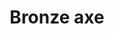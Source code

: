 ---
layout: item
title: Bronze axe
item-id: 1351
datatable: true
id: 1351
name: "Bronze axe"
monsters:
  - id: 655
    name: "Goblin"
    combat_level: 5
    wiki_url: "https://oldschool.runescape.wiki/w/Goblin#Level_5"
    drops:
      - quantity: "1"
        rarity: 0.0234375
    image: "https://oldschool.runescape.wiki/images/d/d2/Goblin.png?21289"
  - id: 2485
    name: "Goblin"
    combat_level: 13
    wiki_url: "https://oldschool.runescape.wiki/w/Goblin#Level_13"
    drops:
      - quantity: "1"
        rarity: 0.0234375
    image: "https://oldschool.runescape.wiki/images/d/d2/Goblin.png?21289"
  - id: 2486
    name: "Goblin"
    combat_level: 11
    wiki_url: "https://oldschool.runescape.wiki/w/Goblin#Level_11"
    drops:
      - quantity: "1"
        rarity: 0.0234375
    image: "https://oldschool.runescape.wiki/images/d/d2/Goblin.png?21289"
  - id: 2487
    name: "Goblin"
    combat_level: 16
    wiki_url: "https://oldschool.runescape.wiki/w/Goblin#Level_16"
    drops:
      - quantity: "1"
        rarity: 0.0234375
    image: "https://oldschool.runescape.wiki/images/d/d2/Goblin.png?21289"
  - id: 2488
    name: "Goblin"
    combat_level: 25
    wiki_url: "https://oldschool.runescape.wiki/w/Goblin#Level_25"
    drops:
      - quantity: "1"
        rarity: 0.0234375
    image: "https://oldschool.runescape.wiki/images/d/d2/Goblin.png?21289"
  - id: 3028
    name: "Goblin"
    combat_level: 2
    wiki_url: "https://oldschool.runescape.wiki/w/Goblin#Level_2"
    drops:
      - quantity: "1"
        rarity: 0.0234375
    image: "https://oldschool.runescape.wiki/images/d/d2/Goblin.png?21289"
  - id: 3055
    name: "Barbarian"
    combat_level: 17
    wiki_url: "https://oldschool.runescape.wiki/w/Barbarian#Level_17_(Alberich)"
    drops:
      - quantity: "1"
        rarity: 0.046875
    image: "https://oldschool.runescape.wiki/images/6/66/Barbarian_%28Fafner%29_chathead.png?3c6d0"
  - id: 3056
    name: "Barbarian"
    combat_level: 10
    wiki_url: "https://oldschool.runescape.wiki/w/Barbarian#Level_10_(Fafner)"
    drops:
      - quantity: "1"
        rarity: 0.046875
    image: "https://oldschool.runescape.wiki/images/6/66/Barbarian_%28Fafner%29_chathead.png?3c6d0"
  - id: 3068
    name: "Barbarian"
    combat_level: 15
    wiki_url: "https://oldschool.runescape.wiki/w/Barbarian#Level_15_(Aitan)"
    drops:
      - quantity: "1"
        rarity: 0.046875
    image: "https://oldschool.runescape.wiki/images/6/66/Barbarian_%28Fafner%29_chathead.png?3c6d0"
  - id: 3072
    name: "Barbarian"
    combat_level: 9
    wiki_url: "https://oldschool.runescape.wiki/w/Barbarian#Level_9_(Sieglinde)"
    drops:
      - quantity: "1"
        rarity: 0.046875
    image: "https://oldschool.runescape.wiki/images/6/66/Barbarian_%28Fafner%29_chathead.png?3c6d0"
  - id: 3262
    name: "Barbarian"
    combat_level: 8
    wiki_url: "https://oldschool.runescape.wiki/w/Barbarian#Level_8"
    drops:
      - quantity: "1"
        rarity: 0.046875
    image: "https://oldschool.runescape.wiki/images/6/66/Barbarian_%28Fafner%29_chathead.png?3c6d0"
---